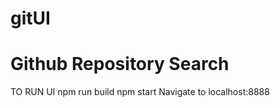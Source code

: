 # gitUI

# Github Repository Search

TO RUN UI
	npm run build 
	npm start
	Navigate to localhost:8888